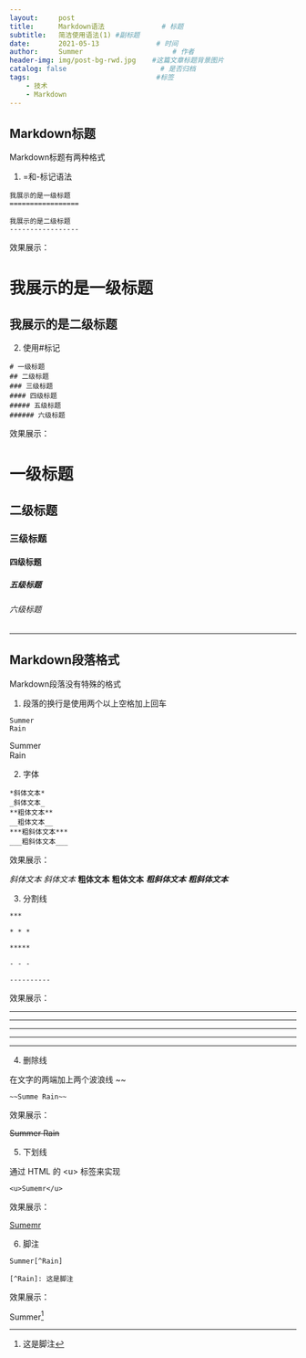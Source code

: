 ```yaml
---
layout:     post                   
title:      Markdown语法              # 标题 
subtitle:   简洁使用语法(1) #副标题
date:       2021-05-13              # 时间
author:     Summer                      # 作者
header-img: img/post-bg-rwd.jpg    #这篇文章标题背景图片
catalog: false                       # 是否归档
tags:                               #标签
    - 技术
    - Markdown
---
```

## Markdown标题
Markdown标题有两种格式
1. =和-标记语法
```
我展示的是一级标题
=================

我展示的是二级标题
-----------------
```
效果展示：

我展示的是一级标题
=================

我展示的是二级标题
-----------------

2. 使用#标记
```
# 一级标题
## 二级标题
### 三级标题
#### 四级标题
##### 五级标题
###### 六级标题
```
效果展示：

# 一级标题
## 二级标题
### 三级标题
#### 四级标题
##### 五级标题
###### 六级标题

***   
## Markdown段落格式
Markdown段落没有特殊的格式
1. 段落的换行是使用两个以上空格加上回车
```
Summer  
Rain
```

Summer  
Rain

2. 字体
```
*斜体文本*
_斜体文本_
**粗体文本**
__粗体文本__
***粗斜体文本***
___粗斜体文本___
```
效果展示：

*斜体文本*
_斜体文本_
**粗体文本**
__粗体文本__
***粗斜体文本***
___粗斜体文本___


3. 分割线
```
***

* * *

*****

- - -

----------
```
效果展示：

***

* * *

*****

- - -

----------


4. 删除线

在文字的两端加上两个波浪线 ~~ 

```
~~Summe Rain~~
```
效果展示：

~~Summer Rain~~

5. 下划线  

通过 HTML 的 \<u> 标签来实现
```
<u>Sumemr</u>
```
效果展示：

<u>Sumemr</u>

6. 脚注

```
Summer[^Rain]

[^Rain]: 这是脚注
```
效果展示：

Summer[^Rain]

[^Rain]: 这是脚注
